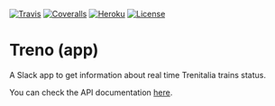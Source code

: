 [![Travis](https://img.shields.io/travis/com/avalloneandrea/treno-app.svg)](https://travis-ci.com/avalloneandrea/treno-bot)
[![Coveralls](https://img.shields.io/coveralls/github/avalloneandrea/treno-app.svg)](https://coveralls.io/github/avalloneandrea/treno-bot)
[![Heroku](https://img.shields.io/badge/deploy-active-brightgreen.svg)](https://github.com/avalloneandrea/treno-app/deployments)
[![License](https://img.shields.io/github/license/avalloneandrea/treno-app.svg?color=bright)](https://github.com/avalloneandrea/treno-bot/blob/master/LICENSE)

# Treno (app)

A Slack app to get information about real time Trenitalia trains status.

You can check the API documentation [here](https://trenoapp.herokuapp.com/api).
